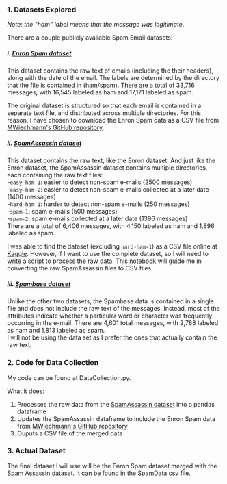 ### 1. Datasets Explored

*Note: the "ham" label means that the message was legitimate*.  

There are a couple publicly available Spam Email datasets:

##### i. [Enron Spam dataset](https://www2.aueb.gr/users/ion/data/enron-spam/)
This dataset contains the raw text of emails (including the their headers), along with the date of the email. The labels are determined by the directory that the file is contained in (ham/spam). There are a total of 33,716 messages, with 16,545 labeled as ham and 17,171 labeled as spam. 

The original dataset is structured so that each email is contained in a separate text file, and distributed across multiple directories. For this reason, I have chosen to download the Enron Spam data as a CSV file from [MWiechmann's GitHub repository](https://github.com/MWiechmann/enron_spam_data).

##### ii. [SpamAssassin dataset](https://spamassassin.apache.org/old/publiccorpus/)
This dataset contains the raw text, like the Enron dataset. And just like the Enron dataset, the SpamAssassin dataset contains multiple directories, each containing the raw text files:  
-`easy-ham-1`: easier to detect non-spam e-mails (2500 messages)   
-`easy-ham-2`: easier to detect non-spam e-mails collected at a later date (1400 messages)  
-`hard-ham-1`: harder to detect non-spam e-mails (250 messages)   
-`spam-1`: spam e-mails (500 messages)    
-`spam-2`: spam e-mails collected at a later date (1396 messages)  
There are a total of 6,406 messages, with 4,150 labeled as ham and 1,896 labeled as spam. 

I was able to find the dataset (excluding `hard-ham-1`) as a CSV file online at [Kaggle](https://www.kaggle.com/datasets/ganiyuolalekan/spam-assassin-email-classification-dataset). However, if I want to use the complete dataset, so I will need to write a script to process the raw data. This [notebook](https://www.kaggle.com/code/cesaber/getting-started-in-spam-classification?scriptVersionId=122108078) will guide me in converting the raw SpamAssassin files to CSV files.

##### iii. [Spambase dataset](https://archive.ics.uci.edu/ml/datasets/spambase)
Unlike the other two datasets, the Spambase data is contained in a single file and does not include the raw text of the messages. Instead, most of the attributes indicate whether a particular word or character was frequently occurring in the e-mail. There are 4,601 total messages, with 2,788 labeled as ham and 1,813 labeled as spam.  
I will not be using the data set as I prefer the ones that actually contain the raw text. 


### 2. Code for Data Collection

My code can be found at DataCollection.py.  

What it does: 
1. Processes the raw data from the [SpamAssassin dataset](https://spamassassin.apache.org/old/publiccorpus/) into a pandas dataframe
2. Updates the SpamAssassin dataframe to include the Enron Spam data from [MWiechmann's GitHub repository](https://github.com/MWiechmann/enron_spam_data)
3. Ouputs a CSV file of the merged data

### 3. Actual Dataset

The final dataset I will use will be the Enron Spam dataset merged with the Spam Assassin dataset. It can be found in the SpamData.csv file.
